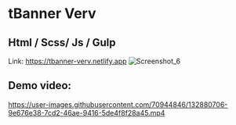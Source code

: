 # tBanner Verv
## Html / Scss/ Js / Gulp
Link: https://tbanner-verv.netlify.app
![Screenshot_6](https://user-images.githubusercontent.com/70944846/132883053-2db67dde-dedd-4b37-bacb-b6fbd3da555e.png)

## Demo video:
https://user-images.githubusercontent.com/70944846/132880706-9e676e38-7cd2-46ae-9416-5de4f8f28a45.mp4

